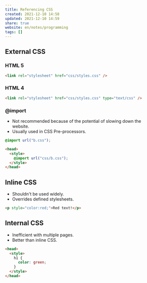 ```yaml
---  
title: Referencing CSS  
created: 2021-12-10 14:58  
updated: 2021-12-10 14:59  
share: true  
website: en/notes/programming  
tags: []  
---  
```

  
  
## External CSS  
  
### HTML 5  
  
```html  
<link rel="stylesheet" href="css/styles.css" />  
```  
  
### HTML 4  
  
```html  
<link rel="stylesheet" href="css/styles.css" type="text/css" />  
```  
  
### @import  
  
- Not recommended because of the potential of slowing down the website.  
- Usually used in CSS Pre-processors.  
  
```css  
@import url("b.css");  
```  
  
```html  
<head>  
  <style>  
    @import url("css/b.css");  
  </style>  
</head>  
```  
  
## Inline CSS  
  
- Shouldn't be used widely.  
- Overrides defined stylesheets.  
  
```html  
<p style="color:red;">Red text!</p>  
```  
  
## Internal CSS  
  
- Inefficient with multiple pages.  
- Better than inline CSS.  
  
```html  
<head>  
  <style>  
    h1 {  
      color: green;  
    }  
  </style>  
</head>  
```  
